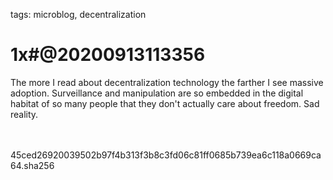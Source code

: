 tags: microblog, decentralization

# 1x#@20200913113356

The more I read about decentralization technology the farther I see massive adoption. Surveillance and manipulation are so embedded in the digital habitat of so many people that they don't actually care about freedom. Sad reality.

<br><br><hash>45ced26920039502b97f4b313f3b8c3fd06c81ff0685b739ea6c118a0669ca64.sha256</hash>